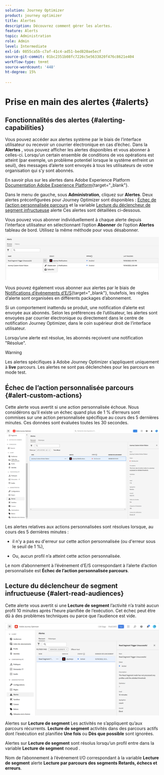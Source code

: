 ```yaml
---
solution: Journey Optimizer
product: journey optimizer
title: Alertes
description: Découvrez comment gérer les alertes.
feature: Alerts
topic: Administration
role: Admin
level: Intermediate
exl-id: 0855ca5b-c7af-41c4-ad51-bed820ae5ecf
source-git-commit: 01bc2351b08fc7226c5e5633820f476c8621e404
workflow-type: tm+mt
source-wordcount: '448'
ht-degree: 15%

---
```


# Prise en main des alertes {#alerts}

## Fonctionnalités des alertes {#alerting-capabilities}

Vous pouvez accéder aux alertes système par le biais de l’interface utilisateur ou recevoir un courrier électronique en cas d’échec. Dans la **Alertes** , vous pouvez afficher les alertes disponibles et vous abonner à celles-ci. Lorsqu’un certain ensemble de conditions de vos opérations est atteint (par exemple, un problème potentiel lorsque le système enfreint un seuil), des messages d’alerte sont envoyés à tous les utilisateurs de votre organisation qui s’y sont abonnés.

<!--These messages can repeat over a pre-defined time interval until the alert has been resolved.-->

En savoir plus sur les alertes dans Adobe Experience Platform [Documentation Adobe Experience Platform](https://experienceleague.adobe.com/docs/experience-platform/observability/alerts/overview.html?lang=fr){target="_blank"}.

Dans le menu de gauche, sous **Administration**, cliquez sur **Alertes**. Deux alertes préconfigurées pour Journey Optimizer sont disponibles : [Échec de l’action personnalisée parcours](#alert-custom-actions) et la variable [Lecture du déclencheur de segment infructueuse](#alert-read-audiences) alerte Ces alertes sont détaillées ci-dessous.

Vous pouvez vous abonner individuellement à chaque alerte depuis l’interface utilisateur en sélectionnant l’option **Abonner** de l’option **Alertes** tableau de bord. Utilisez la même méthode pour vous désabonner.

![](assets/alert-subscribe.png)

Vous pouvez également vous abonner aux alertes par le biais de [Notifications d’événements d’E/S](https://experienceleague.adobe.com/docs/experience-platform/observability/alerts/subscribe.html?lang=fr){target="_blank"}, toutefois, les règles d’alerte sont organisées en différents packages d’abonnement.

Si un comportement inattendu se produit, une notification d’alerte est envoyée aux abonnés. Selon les préférences de l’utilisateur, les alertes sont envoyées par courrier électronique ou directement dans le centre de notification Journey Optimizer, dans le coin supérieur droit de l’interface utilisateur.

Lorsqu’une alerte est résolue, les abonnés reçoivent une notification &quot;Résolue&quot;.

>[!WARNING]
>
>Les alertes spécifiques à Adobe Journey Optimizer s’appliquent uniquement à **live** parcours. Les alertes ne sont pas déclenchées pour les parcours en mode test.

## Échec de l’action personnalisée parcours {#alert-custom-actions}

Cette alerte vous avertit si une action personnalisée échoue. Nous considérons qu’il existe un échec quand plus de 1 % d’erreurs sont commises sur une action personnalisée spécifique au cours des 5 dernières minutes. Ces données sont évaluées toutes les 30 secondes.

![](assets/alerts-custom-action.png)

Les alertes relatives aux actions personnalisées sont résolues lorsque, au cours des 5 dernières minutes :

* il n&#39;y a pas eu d&#39;erreur sur cette action personnalisée (ou d&#39;erreur sous le seuil de 1 %),

* Ou, aucun profil n’a atteint cette action personnalisée.

Le nom d’abonnement à l’événement d’E/S correspondant à l’alerte d’action personnalisée est **Échec de l’action personnalisée parcours**.

## Lecture du déclencheur de segment infructueuse {#alert-read-audiences}

Cette alerte vous avertit si une **Lecture de segment** l’activité n’a traité aucun profil 10 minutes après l’heure planifiée de l’exécution. Cet échec peut être dû à des problèmes techniques ou parce que l’audience est vide.

![](assets/alerts1.png)

Alertes sur **Lecture de segment** Les activités ne s’appliquent qu’aux parcours récurrents. **Lecture de segment** activités dans des parcours actifs dont l’exécution est planifiée **Une fois** ou **Dès que possible** sont ignorées.

Alertes sur **Lecture de segment** sont résolus lorsqu’un profil entre dans la variable **Lecture de segment** noeud .

Nom de l’abonnement à l’événement I/O correspondant à la variable **Lecture de segment** alerte **Lecture par parcours des segments Retards, échecs et erreurs**.
